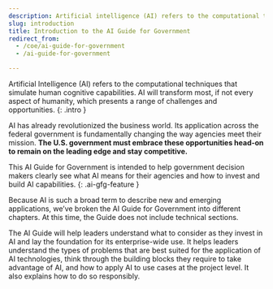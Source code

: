 ```yaml
---
description: Artificial intelligence (AI) refers to the computational techniques that simulate human cognitive capabilities. AI will transform most, if not every aspect of humanity, which presents a range of challenges and opportunities. 
slug: introduction
title: Introduction to the AI Guide for Government 
redirect_from:
  - /coe/ai-guide-for-government
  - /ai-guide-for-government

---
```


Artificial Intelligence (AI) refers to the computational techniques that simulate human cognitive capabilities. AI will transform most, if not every aspect of humanity, which presents a range of challenges and opportunities. 
{: .intro }

AI has already revolutionized the business world. Its application across the federal government is fundamentally changing the way agencies meet their mission. **The U.S. government must embrace these opportunities head-on to remain on the leading edge and stay competitive.**

This AI Guide for Government is intended to help government decision makers clearly see what AI means for their agencies and how to invest and build AI capabilities.
{: .ai-gfg-feature }

Because AI is such a broad term to describe new and emerging applications, we’ve broken the AI Guide for Government into different chapters. At this time, the Guide does not include technical sections. 

The AI Guide will help leaders understand what to consider as they invest in AI and lay the foundation for its enterprise-wide use. It helps leaders understand the types of problems that are best suited for the application of AI technologies, think through the building blocks they require to take advantage of AI, and how to apply AI to use cases at the project level. It also explains how to do so responsibly. 
